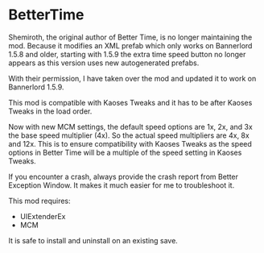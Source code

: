 # BetterTime
Shemiroth, the original author of Better Time, is no longer maintaining the mod. Because it modifies an XML prefab which only works on Bannerlord 1.5.8 and older, starting with 1.5.9 the extra time speed button no longer appears as this version uses new autogenerated prefabs.

With their permission, I have taken over the mod and updated it to work on Bannerlord 1.5.9.

This mod is compatible with Kaoses Tweaks and it has to be after Kaoses Tweaks in the load order.

Now with new MCM settings, the default speed options are 1x, 2x, and 3x the base speed multiplier (4x). So the actual speed multipliers are 4x, 8x and 12x. This is to ensure compatibility with Kaoses Tweaks as the speed options in Better Time will be a multiple of the speed setting in Kaoses Tweaks.

If you encounter a crash, always provide the crash report from Better Exception Window﻿. It makes it much easier for me to troubleshoot it.

This mod requires:
- UIExtenderEx
- MCM

It is safe to install and uninstall on an existing save.
